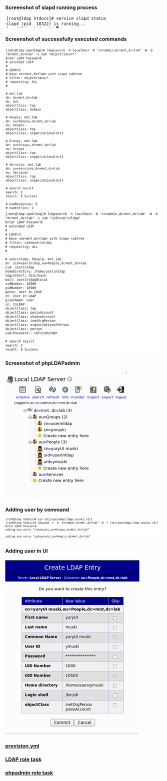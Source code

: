 ### Screenshot of slapd running process  
![](process.png)  

### Screenshot of successfully executed commands  
![](search1.png)  
![](search2.png)  
  
### Screenshot of phpLDAPadmin  
![](userlist.png)  
  
### Adding user by command 
![](adding_user.png) 	
### Adding user in UI  
![](creating_user_UI.png) 



### [provision.yml](ldap/provision.yml)
### [LDAP role task](ldap/roles/ldap/tasks/main.yml)
### [phpadmin role task](ldap/roles/phpadmin/tasks/main.yml)
